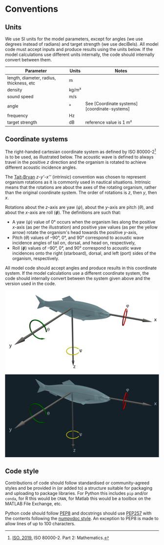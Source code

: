 # Conventions

## Units

We use SI units for the model parameters, except for angles (we use degrees instead of radians) and target strength (we use deciBels).  All model code must accept inputs and produce results using the units below. If the model calculations use different units internally, the code should internally convert between them.

| Parameter | Units | Notes |
|-----------|-------|--|
|length, diameter, radius, thickness, etc|m||
|density|kg/m³||
|sound speed|m/s||
|angle|°|See [Coordinate systems][coordinate-systems]|
|frequency|Hz||
|target strength|dB|reference value is 1 m²|

## Coordinate systems

The right-handed cartesian coordinate system as defined by ISO 80000-2[^1] is to be used, as illustrated below. The acoustic wave is defined to always travel in the positive _z_ direction and the organism is rotated to achieve different acoustic incidence angles.

The [Tait-Bryan](https://en.wikipedia.org/wiki/Euler_angles#Tait–Bryan_angles) _z_-_y'_-_x''_ (intrinsic) convention was chosen to represent organism rotations as it is commonly used in nautical situations. Intrinsic means that the rotations are about the axes of the rotating organism, rather than the original coordinate system. The order of rotations is _z_, then _y_, then _x_.

Rotations about the _z_-axis are yaw (_ψ_), about the _y_-axis are pitch (_θ_), and about the _x_-axis are roll (_ɸ_). The definitions are such that:

- A yaw (_ψ_) value of 0° occurs when the organism lies along the positive _x_-axis (as per the illustration) and positive yaw values (as per the yellow arrow) rotate the organism's head towards the positive _y_-axis,
- Pitch (_θ_) values of –90°, 0°, and 90° correspond to acoustic wave incidence angles of tail on, dorsal, and head on, respectively,
- Roll (_ɸ_) values of –90°, 0°, and 90° correspond to acoustic wave incidences onto the right (starboard), dorsal, and left (port) sides of the organism, respectively.

All model code should accept angles and produce results in this coordinate system. If the model calculations use a different coordinate system, the code should internally convert between the system given above and the version used in the code.

<!--- This code will include an html file, originally used to
include a live 3D view of the coordinate system, but there are
issues with the html so for the moment a 2D image is used.
<p align="center">
<iframe src="../coordinate_system2.html" title="Coordinate system" width="100%" height="500" frameborder="0"></iframe>
</p>
--->

![The coordinate system](resources/coordinate_system_light.svg#only-light)
![The coordinate system](resources/coordinate_system_dark.svg#only-dark)

## Code style

Contributions of code should follow standardised or community-agreed styles and be provided in (or added to) a structure suitable for packaging and uploading to package libraries. For Python this includes `pip` and/or `conda`, for R this would be `CRAN`, for Matlab this would be a toolbox on the MATLAB File Exchange, etc.

Python code should follow [PEP8](https://peps.python.org/pep-0008) and docstrings should use [PEP257](https://peps.python.org/pep-0257/) with the contents following the [numpydoc style](https://numpydoc.readthedocs.io/en/latest/format.html). An exception to PEP8 is made to allow lines of up to 100 characters.

[^1]: [ISO. 2019.](https://www.iso.org/obp/ui/en/#iso:std:iso:80000:-2:ed-2:v2:en) ISO 80000-2. Part 2: Mathematics.
